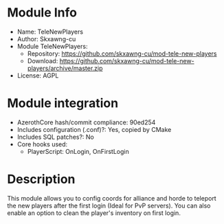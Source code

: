 # Module Info

- Name: TeleNewPlayers
- Author: Skxawng-cu
- Module TeleNewPlayers:
  + Repository: https://github.com/skxawng-cu/mod-tele-new-players
  + Download: https://github.com/skxawng-cu/mod-tele-new-players/archive/master.zip
- License: AGPL

# Module integration

- AzerothCore hash/commit compliance: 90ed254
- Includes configuration (.conf)?: Yes, copied by CMake
- Includes SQL patches?: No
- Core hooks used:
    + PlayerScript: OnLogin, OnFirstLogin

# Description

This module allows you to config coords for alliance and horde to teleport the new players after the first login (Ideal for PvP servers).
You can also enable an option to clean the player's inventory on first login.
